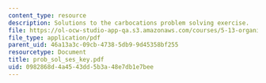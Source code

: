 ```yaml
---
content_type: resource
description: Solutions to the carbocations problem solving exercise.
file: https://ol-ocw-studio-app-qa.s3.amazonaws.com/courses/5-13-organic-chemistry-ii-fall-2003/0982868d4a4543dd5b3a48e7db1e7bee_prob_sol_ses_key.pdf
file_type: application/pdf
parent_uid: 46a13a3c-09cb-4738-5db9-9d45358bf255
resourcetype: Document
title: prob_sol_ses_key.pdf
uid: 0982868d-4a45-43dd-5b3a-48e7db1e7bee
---
```

